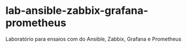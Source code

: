 # lab-ansible-zabbix-grafana-prometheus
Laboratório para ensaios com do Ansible, Zabbix, Grafana e Prometheus
